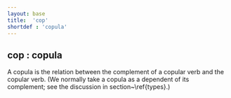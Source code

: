 ```yaml
---
layout: base
title:  'cop'
shortdef : 'copula'
---
```



## cop : copula
A copula is the relation between the complement of a copular verb and the copular verb.  (We normally take a copula as a dependent of its complement; see the discussion in section~\ref{types}.)  

